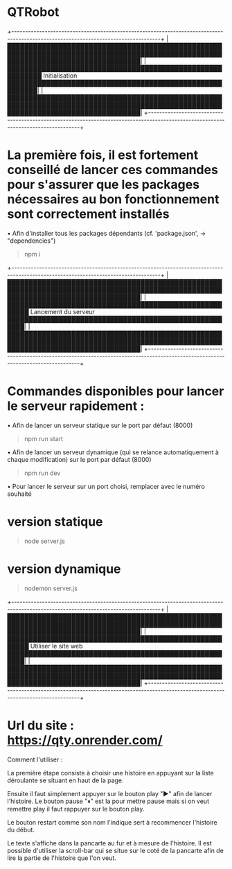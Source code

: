 # QTRobot
+-----------------------------------------------------------------------------------------------------------------------------------+
|███████████████████████████████████████████████████████████████████████████████████████████████████████████████████████████████████|
|██████████████████████████████████████████████████████████ Initialisation █████████████████████████████████████████████████████████|
|███████████████████████████████████████████████████████████████████████████████████████████████████████████████████████████████████|
+-----------------------------------------------------------------------------------------------------------------------------------+
# La première fois, il est fortement conseillé de lancer ces commandes pour s'assurer que les packages nécessaires au bon fonctionnement sont correctement installés

• Afin d'installer tous les packages dépendants (cf. 'package.json', -> "dependencies")
  > npm i


+-----------------------------------------------------------------------------------------------------------------------------------+
|███████████████████████████████████████████████████████████████████████████████████████████████████████████████████████████████████|
|███████████████████████████████████████████████████████ Lancement du serveur ██████████████████████████████████████████████████████|
|███████████████████████████████████████████████████████████████████████████████████████████████████████████████████████████████████|
+-----------------------------------------------------------------------------------------------------------------------------------+
# Commandes disponibles pour lancer le serveur rapidement :

• Afin de lancer un serveur statique sur le port par défaut (8000)
  > npm run start

• Afin de lancer un serveur dynamique (qui se relance automatiquement à chaque modification) sur le port par défaut (8000)
  > npm run dev

• Pour lancer le serveur sur un port choisi, remplacer <port> avec le numéro souhaité
  # version statique
  > node server.js <port>
  # version dynamique
  > nodemon server.js <port>


+-----------------------------------------------------------------------------------------------------------------------------------+
|███████████████████████████████████████████████████████████████████████████████████████████████████████████████████████████████████|
|███████████████████████████████████████████████████████ Utiliser le site web ██████████████████████████████████████████████████████|
|███████████████████████████████████████████████████████████████████████████████████████████████████████████████████████████████████|
+-----------------------------------------------------------------------------------------------------------------------------------+

# Url du site : https://qty.onrender.com/

Comment l'utiliser : 

La première étape consiste à choisir une histoire en appuyant sur la liste déroulante se situant en haut de la page.

Ensuite il faut simplement appuyer sur le bouton play "▶" afin de lancer l'histoire. Le bouton pause "⏸" est la pour mettre pause mais si on veut remettre play il faut rappuyer sur le bouton play.

Le bouton restart comme son nom l'indique sert à recommencer l'histoire du début. 

Le texte s'affiche dans la pancarte au fur et à mesure de l'histoire. Il est possible d'utiliser la scroll-bar qui se situe sur le coté de la pancarte afin de lire la partie de l'histoire que l'on veut.